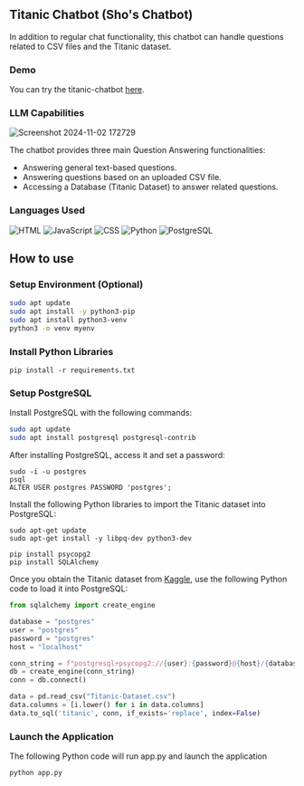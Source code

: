 ## Titanic Chatbot (Sho's Chatbot)
In addition to regular chat functionality, this chatbot can handle questions related to CSV files and the Titanic dataset.

### Demo
You can try the titanic-chatbot [here](https://shochatbot.com/).

### LLM Capabilities

![Screenshot 2024-11-02 172729](https://github.com/user-attachments/assets/d131f1d9-ba18-415b-8a45-811c003e5be8)

The chatbot provides three main Question Answering functionalities:
- Answering general text-based questions.
- Answering questions based on an uploaded CSV file.
- Accessing a Database (Titanic Dataset) to answer related questions.

### Languages Used
![HTML](https://img.shields.io/badge/HTML-E34F26?style=for-the-badge&logo=html5&logoColor=white)
![JavaScript](https://img.shields.io/badge/JavaScript-F7DF1E?style=for-the-badge&logo=javascript&logoColor=black)
![CSS](https://img.shields.io/badge/CSS-1572B6?style=for-the-badge&logo=css3&logoColor=white)
![Python](https://img.shields.io/badge/Python-3776AB?style=for-the-badge&logo=python&logoColor=white)
![PostgreSQL](https://img.shields.io/badge/PostgreSQL-4169E1?style=for-the-badge&logo=postgresql&logoColor=white)

## How to use

### Setup Environment (Optional)
```bash
sudo apt update
sudo apt install -y python3-pip
sudo apt install python3-venv
python3 -m venv myenv
```

### Install Python Libraries
```
pip install -r requirements.txt
```
### Setup PostgreSQL
Install PostgreSQL with the following commands:
```bash
sudo apt update
sudo apt install postgresql postgresql-contrib
```

After installing PostgreSQL, access it and set a password:
```
sudo -i -u postgres
psql
ALTER USER postgres PASSWORD 'postgres';
```

Install the following Python libraries to import the Titanic dataset into PostgreSQL:
```
sudo apt-get update
sudo apt-get install -y libpq-dev python3-dev

pip install psycopg2
pip install SQLAlchemy
```

 
Once you obtain the Titanic dataset from [Kaggle](https://www.kaggle.com/datasets/yasserh/titanic-dataset), use the following Python code to load it into PostgreSQL:
```python
from sqlalchemy import create_engine 

database = "postgres"
user = "postgres"
password = "postgres"
host = "localhost"

conn_string = f"postgresql+psycopg2://{user}:{password}@{host}/{database}"
db = create_engine(conn_string)
conn = db.connect() 

data = pd.read_csv("Titanic-Dataset.csv") 
data.columns = [i.lower() for i in data.columns]
data.to_sql('titanic', conn, if_exists='replace', index=False) 
```
### Launch the Application
The following Python code will run app.py and launch the application
```
python app.py
```
